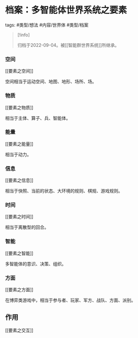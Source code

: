 # 档案：多智能体世界系统之要素



 tags: #类型/想法 #内容/世界体 #类型/档案

> [!info]
>
> 归档于2022-09-04。被[[智能群世界系统]]所继承。




### 空间

[[要素之空间]]



空间相当于运动空间、地图、地形、场所、场。

### 物质

[[要素之物质]]



相当于主体、算子、兵、智能体。

### 能量

[[要素之能量]]




相当于动力。

### 信息

[[要素之信息]]



相当于快照、当前的状态、大环境的规则、棋规、游戏规则。

### 时间

[[要素之时间]]


相当于离散型的回合。

### 智能

[[要素之智能]]



多智能体的意识、决策、组织。


### 方面

[[要素之方面]]



在博弈类游戏中，相当于参与者、玩家、军方、战队、方面、派别。


## 作用

[[要素之交互]]